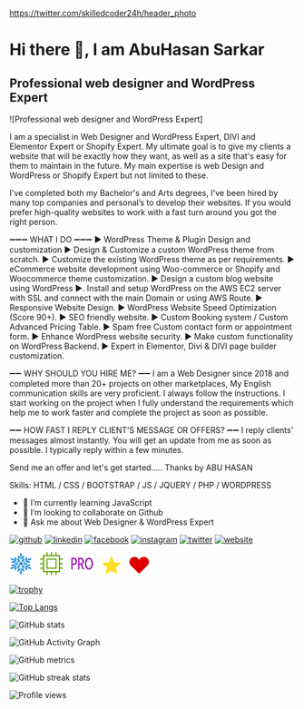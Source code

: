 https://twitter.com/skilledcoder24h/header_photo
# Hi there 👋, I am AbuHasan Sarkar
## Professional web designer and WordPress Expert
![Professional web designer and WordPress Expert]

I am a specialist in Web Designer and WordPress Expert, DIVI and Elementor Expert or Shopify Expert. My ultimate goal is to give my clients a website that will be exactly how they want, as well as a site that's easy for them to maintain in the future. My main expertise is web Design and WordPress or Shopify Expert but not limited to these.

I've completed both my Bachelor's and Arts degrees, 
I've been hired by many top companies and personal’s to develop their websites.
If you would prefer high-quality websites to work with a fast turn around you got the right person.

➖➖➖ WHAT I DO ➖➖➖
▶ WordPress Theme & Plugin Design and customization 
▶ Design & Customize a custom WordPress theme from scratch.
▶ Customize the existing WordPress theme as per requirements.
▶ eCommerce website development using Woo-commerce or Shopify and Woocommerce theme customization.
▶ Design a custom blog website using WordPress
▶. Install and setup WordPress on the AWS EC2 server with SSL and connect with the main Domain or using AWS Route.
▶ Responsive Website Design.
▶ WordPress Website Speed Optimization (Score 90+).
▶ SEO friendly website.
▶ Custom Booking system / Custom Advanced Pricing Table.
▶ Spam free Custom contact form or appointment form.
▶ Enhance WordPress website security.
▶ Make custom functionality on WordPress Backend.
▶ Expert in Elementor, Divi & DIVI page builder customization.

➖➖ WHY SHOULD YOU HIRE ME? ➖➖
I am a Web Designer since 2018 and completed more than 20+ 
 projects on other marketplaces, My English communication skills are very proficient. I always follow the instructions. I start working on the project when I fully understand the requirements which help me to work faster and complete the project as soon as possible.

➖➖ HOW FAST I REPLY CLIENT’S MESSAGE OR OFFERS? ➖➖
I reply clients' messages almost instantly. You will get an update from me as soon as possible. I typically reply within a few minutes.

Send me an offer and let's get started.....
Thanks by
ABU HASAN

Skills: HTML / CSS / BOOTSTRAP / JS / JQUERY /  PHP / WORDPRESS

- 🌱 I’m currently learning JavaScript 
- 👯 I’m looking to collaborate on Github 
- 💬 Ask me about Web Designer & WordPress Expert 


[<img src='https://cdn.jsdelivr.net/npm/simple-icons@3.0.1/icons/github.svg' alt='github' height='40'>](https://github.com/abuhasansarkar)  [<img src='https://cdn.jsdelivr.net/npm/simple-icons@3.0.1/icons/linkedin.svg' alt='linkedin' height='40'>](https://www.linkedin.com/in/abuhasansarkar/)  [<img src='https://cdn.jsdelivr.net/npm/simple-icons@3.0.1/icons/facebook.svg' alt='facebook' height='40'>](https://www.facebook.com/webdevabuhasan)  [<img src='https://cdn.jsdelivr.net/npm/simple-icons@3.0.1/icons/instagram.svg' alt='instagram' height='40'>](https://www.instagram.com/webdevabuhasan/)  [<img src='https://cdn.jsdelivr.net/npm/simple-icons@3.0.1/icons/twitter.svg' alt='twitter' height='40'>](https://twitter.com/skilledcoder24h)  [<img src='https://cdn.jsdelivr.net/npm/simple-icons@3.0.1/icons/icloud.svg' alt='website' height='40'>](http://wpexpertltd.xyz/)  

<a href='https://archiveprogram.github.com/'><img src='https://raw.githubusercontent.com/acervenky/animated-github-badges/master/assets/acbadge.gif' width='40' height='40'></a> <a href='https://docs.github.com/en/developers'><img src='https://raw.githubusercontent.com/acervenky/animated-github-badges/master/assets/devbadge.gif' width='40' height='40'></a> <a href='https://github.com/pricing'><img src='https://raw.githubusercontent.com/acervenky/animated-github-badges/master/assets/pro.gif' width='40' height='40'></a> <a href='https://stars.github.com/'><img src='https://raw.githubusercontent.com/acervenky/animated-github-badges/master/assets/starbadge.gif' width='35' height='35'></a> <a href='https://docs.github.com/en/github/supporting-the-open-source-community-with-github-sponsors'><img src='https://raw.githubusercontent.com/acervenky/animated-github-badges/master/assets/sponsorbadge.gif' width='35' height='35'></a> 

[![trophy](https://github-profile-trophy.vercel.app/?username=abuhasansarkar)](https://github.com/ryo-ma/github-profile-trophy)

[![Top Langs](https://github-readme-stats.vercel.app/api/top-langs/?username=abuhasansarkar)](https://github.com/anuraghazra/github-readme-stats)

![GitHub stats](https://github-readme-stats.vercel.app/api?username=abuhasansarkar&show_icons=true&count_private=true)  

![GitHub Activity Graph](https://activity-graph.herokuapp.com/graph?username=abuhasansarkar)  

![GitHub metrics](https://metrics.lecoq.io/abuhasansarkar)  

![GitHub streak stats](https://github-readme-streak-stats.herokuapp.com/?user=abuhasansarkar)  

![Profile views](https://gpvc.arturio.dev/abuhasansarkar)  
